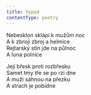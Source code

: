 ```yaml
---
title: Výpad
contentType: poetry
---
```


<section>

Nebesklon sklápí k mužům noc  
A k zbroji zbroj a helmice  
Rejtarský stín jde na půlnoc  
A luna polnice

Její břesk proti rozbřesku  
Samet tmy tře se po rzi dne  
A muži sáhnou na přezku  
A strach je pobídne

</section>
